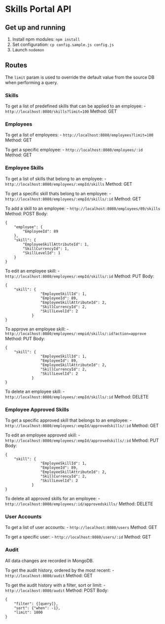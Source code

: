 # Skills Portal API

## Get up and running
1. Install npm modules: `npm install`
2. Set configuration: `cp config.sample.js config.js`
3. Launch `nodemon`

## Routes
The `limit` param is used to override the default value from the source DB when performing a query.

### Skills
To get a list of predefined skills that can be applied to an employee: -
`http://localhost:8080/skills?limit=100`
Method: GET

### Employees
To get a list of employees: -
`http://localhost:8080/employees?limit=100`
Method: GET

To get a specific employee: -
`http://localhost:8080/employees/:id`
Method: GET

### Employee Skills
To get a list of skills that belong to an employee: -
`http://localhost:8080/employees/:empId/skills`
Method: GET

To get a specific skill thats belong to an employee: -
`http://localhost:8080/employees/:empId/skills/:id`
Method: GET

To add a skill to an employee: -
`http://localhost:8080/employees/89/skills`
Method: POST
Body:
```
{
	"employee": {
		"EmployeeId": 89
	},
	"skill": {
		"EmployeeSkillAttributeId": 1,
		"SkillCurrencyId": 1,
		"SkillLevelId": 1
	}
}
```

To edit an employee skill: -
`http://localhost:8080/employees/:empId/skills/:id`
Method: PUT
Body:
```
{
	"skill": {
                "EmployeeSkillId": 1,
                "EmployeeId": 89,
                "EmployeeSkillAttributeId": 2,
                "SkillCurrencyId": 2,
                "SkillLevelId": 2
            }
}
```

To approve an employee skill: -
`http://localhost:8080/employees/:empid/skills/:id?action=approve`
Method: PUT
Body:
```
{
	"skill": {
                "EmployeeSkillId": 1,
                "EmployeeId": 89,
                "EmployeeSkillAttributeId": 2,
                "SkillCurrencyId": 2,
                "SkillLevelId": 2
            }
}
```

To delete an employee skill: -
`http://localhost:8080/employees/:empId/skills/:id`
Method: DELETE

### Employee Approved Skills
To get a specific approved skill that belongs to an employee: -
`http://localhost:8080/employees/:empId/approvedskills/:id`
Method: GET

To edit an employee approved skill: -
`http://localhost:8080/employees/:empId/approvedskills/:id`
Method: PUT
Body:
```
{
	"skill": {
                "EmployeeSkillId": 1,
                "EmployeeId": 89,
                "EmployeeSkillAttributeId": 2,
                "SkillCurrencyId": 2,
                "SkillLevelId": 2
            }
}
```

To delete all approved skills for an employee: -
`http://localhost:8080/employees/:id/approvedskills/`
Method: DELETE

### User Accounts
To get a list of user accounts: -
`http://localhost:8080/users`
Method: GET

To get a specific user: -
`http://localhost:8080/users/:id`
Method: GET

### Audit
All data changes are recorded in MongoDB.

To get the audit history, ordered by the most recent: -
`http://localhost:8080/audit`
Method: GET

To get the audit history with a filter, sort or limit: -
`http://localhost:8080/audit`
Method: POST
Body:
```
{
	"filter": {[query]},
	"sort": {"when": -1},
	"limit": 1000
}
```




